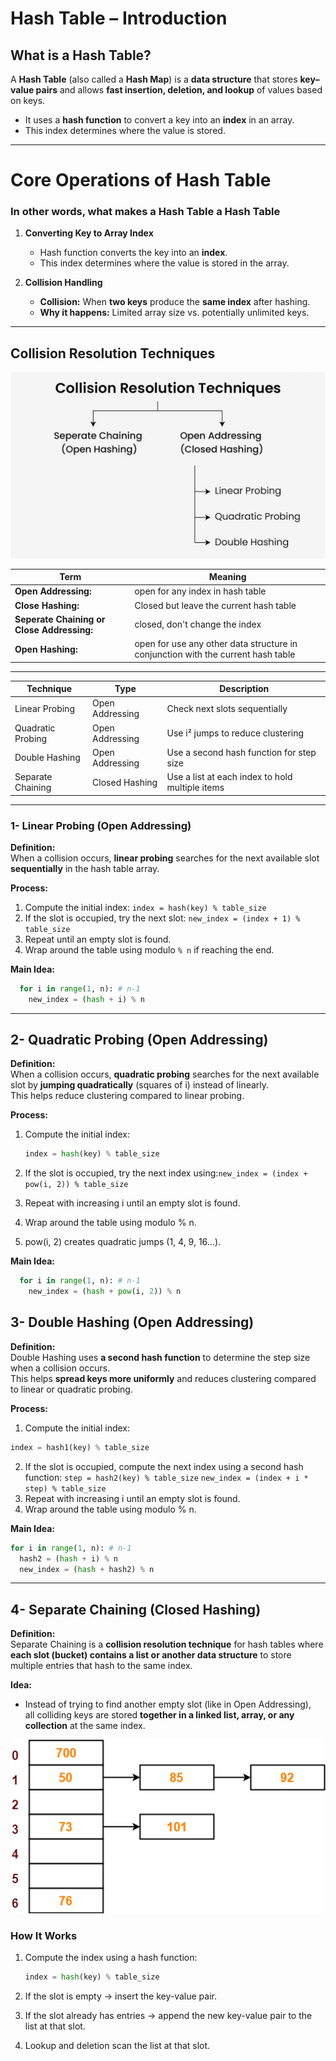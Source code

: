# Hash Table – Introduction

## What is a Hash Table?

A **Hash Table** (also called a **Hash Map**) is a **data structure** that stores **key–value pairs** and allows **fast insertion, deletion, and lookup** of values based on keys.  

- It uses a **hash function** to convert a key into an **index** in an array.  
- This index determines where the value is stored.

---

# Core Operations of Hash Table

### In other words, what makes a Hash Table a Hash Table

1. **Converting Key to Array Index**
   - Hash function converts the key into an **index**.
   - This index determines where the value is stored in the array.

2. **Collision Handling**
   - **Collision:** When **two keys** produce the **same index** after hashing.
   - **Why it happens:** Limited array size vs. potentially unlimited keys.

---

## Collision Resolution Techniques

![alt text](image.png)

| Term | Meaning |
|------|---------|
| **Open Addressing:** |  open for any index in hash table |
| **Close Hashing:** | Closed but leave the current hash table |
| **Seperate Chaining or Close Addressing:**|  closed, don't change the index |
| **Open Hashing:** |  open for use any other data structure in conjunction with the current hash table |

---

| Technique | Type | Description |
|------------|------|-------------|
| Linear Probing | Open Addressing | Check next slots sequentially |
| Quadratic Probing | Open Addressing | Use i² jumps to reduce clustering |
| Double Hashing | Open Addressing | Use a second hash function for step size |
| Separate Chaining | Closed Hashing | Use a list at each index to hold multiple items |

---

### 1- Linear Probing (Open Addressing)

**Definition:**  
When a collision occurs, **linear probing** searches for the next available slot **sequentially** in the hash table array.

**Process:**

1. Compute the initial index: `index = hash(key) % table_size`
2. If the slot is occupied, try the next slot: `new_index = (index + 1) % table_size`
3. Repeat until an empty slot is found.
4. Wrap around the table using modulo `% n` if reaching the end.

**Main Idea:**

  ```python
    for i in range(1, n): # n-1
      new_index = (hash + i) % n
  ```

---

## 2- Quadratic Probing (Open Addressing)

**Definition:**  
When a collision occurs, **quadratic probing** searches for the next available slot by **jumping quadratically** (squares of i) instead of linearly.  
This helps reduce clustering compared to linear probing.

**Process:**

1. Compute the initial index:  

   ```python
   index = hash(key) % table_size
   ```

2. If the slot is occupied, try the next index using:`new_index = (index + pow(i, 2)) % table_size`
3. Repeat with increasing i until an empty slot is found.
4. Wrap around the table using modulo % n.
5. pow(i, 2) creates quadratic jumps (1, 4, 9, 16…).

**Main Idea:**

```python
  for i in range(1, n): # n-1
    new_index = (hash + pow(i, 2)) % n
```

## 3- Double Hashing (Open Addressing)

**Definition:**  
Double Hashing uses **a second hash function** to determine the step size when a collision occurs.  
This helps **spread keys more uniformly** and reduces clustering compared to linear or quadratic probing.

**Process:**

1. Compute the initial index:  

  ```python
  index = hash1(key) % table_size
  ```

2. If the slot is occupied, compute the next index using a second hash function: `step = hash2(key) % table_size` `new_index = (index + i * step) % table_size`
3. Repeat with increasing i until an empty slot is found.
4. Wrap around the table using modulo % n.

**Main Idea:**

```python
for i in range(1, n): # n-1
  hash2 = (hash + i) % n
  new_index = (hash + hash2) % n
```

---

## 4- Separate Chaining (Closed Hashing)

**Definition:**  
Separate Chaining is a **collision resolution technique** for hash tables where **each slot (bucket) contains a list or another data structure** to store multiple entries that hash to the same index.

**Idea:**  

- Instead of trying to find another empty slot (like in Open Addressing),  
  all colliding keys are stored **together in a linked list, array, or any collection** at the same index.

![Separate Chaining ](image-1.png)

### How It Works

1. Compute the index using a hash function:  

   ```python
   index = hash(key) % table_size
   ```

1. If the slot is empty → insert the key-value pair.
2. If the slot already has entries → append the new key-value pair to the list at that slot.
3. Lookup and deletion scan the list at that slot.
